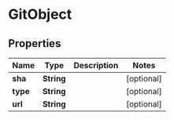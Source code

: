 
# GitObject

## Properties
Name | Type | Description | Notes
------------ | ------------- | ------------- | -------------
**sha** | **String** |  |  [optional]
**type** | **String** |  |  [optional]
**url** | **String** |  |  [optional]



